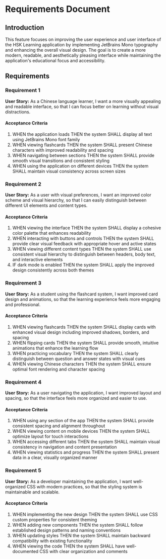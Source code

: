 # Requirements Document

## Introduction

This feature focuses on improving the user experience and user interface of the HSK Learning application by implementing JetBrains Mono typography and enhancing the overall visual design. The goal is to create a more modern, readable, and aesthetically pleasing interface while maintaining the application's educational focus and accessibility.

## Requirements

### Requirement 1

**User Story:** As a Chinese language learner, I want a more visually appealing and readable interface, so that I can focus better on learning without visual distractions.

#### Acceptance Criteria

1. WHEN the application loads THEN the system SHALL display all text using JetBrains Mono font family
2. WHEN viewing flashcards THEN the system SHALL present Chinese characters with improved readability and spacing
3. WHEN navigating between sections THEN the system SHALL provide smooth visual transitions and consistent styling
4. WHEN using the application on different devices THEN the system SHALL maintain visual consistency across screen sizes

### Requirement 2

**User Story:** As a user with visual preferences, I want an improved color scheme and visual hierarchy, so that I can easily distinguish between different UI elements and content types.

#### Acceptance Criteria

1. WHEN viewing the interface THEN the system SHALL display a cohesive color palette that enhances readability
2. WHEN interacting with buttons and controls THEN the system SHALL provide clear visual feedback with appropriate hover and active states
3. WHEN viewing different content types THEN the system SHALL use consistent visual hierarchy to distinguish between headers, body text, and interactive elements
4. IF dark mode is enabled THEN the system SHALL apply the improved design consistently across both themes

### Requirement 3

**User Story:** As a student using the flashcard system, I want improved card design and animations, so that the learning experience feels more engaging and professional.

#### Acceptance Criteria

1. WHEN viewing flashcards THEN the system SHALL display cards with enhanced visual design including improved shadows, borders, and spacing
2. WHEN flipping cards THEN the system SHALL provide smooth, intuitive animations that enhance the learning flow
3. WHEN practicing vocabulary THEN the system SHALL clearly distinguish between question and answer states with visual cues
4. WHEN viewing Chinese characters THEN the system SHALL ensure optimal font rendering and character spacing

### Requirement 4

**User Story:** As a user navigating the application, I want improved layout and spacing, so that the interface feels more organized and easier to use.

#### Acceptance Criteria

1. WHEN using any section of the app THEN the system SHALL provide consistent spacing and alignment throughout
2. WHEN viewing content on mobile devices THEN the system SHALL optimize layout for touch interactions
3. WHEN accessing different tabs THEN the system SHALL maintain visual consistency in navigation and content presentation
4. WHEN viewing statistics and progress THEN the system SHALL present data in a clear, visually organized manner

### Requirement 5

**User Story:** As a developer maintaining the application, I want well-organized CSS with modern practices, so that the styling system is maintainable and scalable.

#### Acceptance Criteria

1. WHEN implementing the new design THEN the system SHALL use CSS custom properties for consistent theming
2. WHEN adding new components THEN the system SHALL follow established design patterns and naming conventions
3. WHEN updating styles THEN the system SHALL maintain backward compatibility with existing functionality
4. WHEN viewing the code THEN the system SHALL have well-documented CSS with clear organization and comments